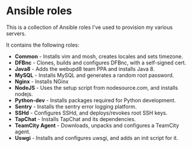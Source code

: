 # Ansible roles

This is a collection of Ansible roles I've used to provision my various servers.

It contains the following roles:

* **Common** - Installs vim and mosh, creates locales and sets timezone.
* **DFBnc** - Clones, builds and configures DFBnc, with a self-signed cert.
* **Java8** - Adds the webupd8 team PPA and installs Java 8.
* **MySQL** - Installs MySQL and generates a random root password.
* **Nginx** - Installs NGinx
* **NodeJS** - Uses the setup script from nodesource.com, and installs nodejs.
* **Python-dev** - Installs packages required for Python development.
* **Sentry** - Installs the sentry error logging platform.
* **SSHd** - Configures SSHd, and deploys/revokes root SSH keys.
* **TapChat** - Installs TapChat and its dependencies.
* **TeamCity Agent** - Downloads, unpacks and configures a TeamCity agent.
* **Uswgi** - Installs and configures uwsgi, and adds an init script for it.

